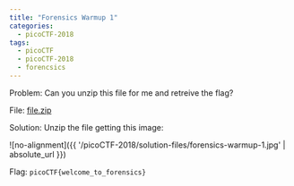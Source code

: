 ```yaml
---
title: "Forensics Warmup 1"
categories:
  - picoCTF-2018
tags:
  - picoCTF
  - picoCTF-2018
  - forencsics
---
```


Problem: Can you unzip this file for me and retreive the flag?

File: [file.zip](https://github.com/Yorzaren/ctf/raw/master/picoCTF-2018/problem-files/forensics-warmup-1.zip "Download file")

Solution: Unzip the file getting this image:

![no-alignment]({{ '/picoCTF-2018/solution-files/forensics-warmup-1.jpg' | absolute_url }})


Flag: ```picoCTF{welcome_to_forensics}```